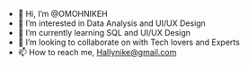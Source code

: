 - 👋 Hi, I’m @OMOHNIKEH
- 👀 I’m interested in Data Analysis and UI/UX Design
- 🌱 I’m currently learning SQL and UI/UX Design
- 💞️ I’m looking to collaborate on with Tech lovers and Experts
- 📫 How to reach me, Hallynike@gmail.com

<!---
OMOHNIKEH/OMOHNIKEH is a ✨ special ✨ repository because its `README.md` (this file) appears on your GitHub profile.
You can click the Preview link to take a look at your changes.
--->
